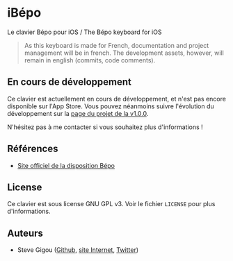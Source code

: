 # iBépo

Le clavier Bépo pour iOS / The Bépo keyboard for iOS

> As this keyboard is made for French, documentation and project management will be in french.
> The development assets, however, will remain in english (commits, code comments).


## En cours de développement

Ce clavier est actuellement en cours de développement, et n'est pas encore disponible sur l'App Store. Vous pouvez néanmoins suivre l'évolution du développement sur la [page du projet de la v1.0.0](https://github.com/sgigou/ibepo/projects/1).

N'hésitez pas à me contacter si vous souhaitez plus d'informations !


## Références

* [Site officiel de la disposition Bépo](https://bepo.fr/wiki/Accueil)


## License

Ce clavier est sous license GNU GPL v3. Voir le fichier `LICENSE` pour plus d'informations.


## Auteurs

* Steve Gigou ([Github](https://github.com/sgigou), [site Internet](https://steve.gigou.fr), [Twitter](https://twitter.com/stevegigou))
